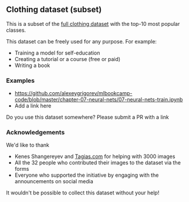 ## Clothing dataset (subset)

This is a subset of the [full clothing dataset](https://github.com/alexeygrigorev/clothing-dataset) with the top-10 most popular classes. 

This dataset can be freely used for any purpose. For example:

* Training a model for self-education
* Creating a tutorial or a course (free or paid)
* Writing a book

### Examples

* https://github.com/alexeygrigorev/mlbookcamp-code/blob/master/chapter-07-neural-nets/07-neural-nets-train.ipynb
* Add a link here

Do you use this dataset somewhere? Please submit a PR with a link



### Acknowledgements 

We'd like to thank

* Kenes Shangereyev and [Tagias.com](tagias.com) for helping with 3000 images
* All the 32 people who contributed their images to the dataset via the forms
* Everyone who supported the initiative by engaging with the announcements on social media   

It wouldn't be possible to collect this dataset without your help!
